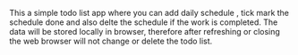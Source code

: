 This a simple todo list app where you can add daily schedule , tick mark the schedule done and also delte the schedule if the work is completed. The data will be stored locally in browser, therefore after refreshing or closing the web browser will not change or delete the todo list.
